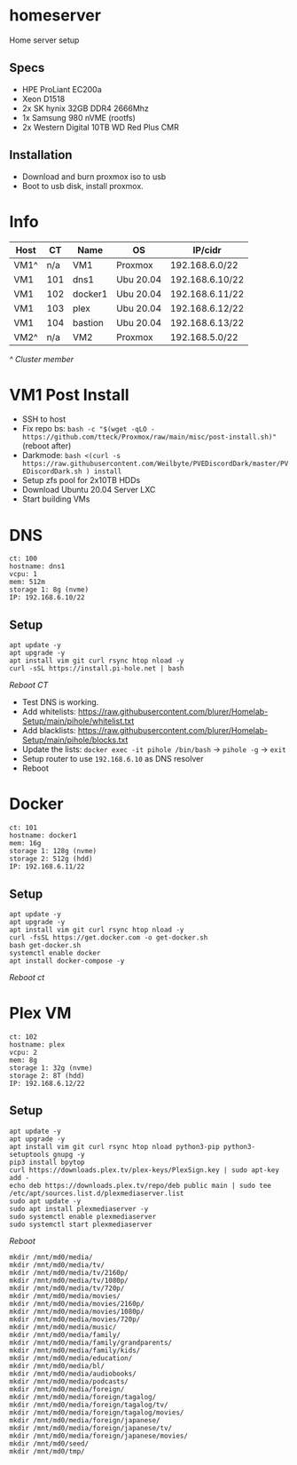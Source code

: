 # homeserver
Home server setup

## Specs
* HPE ProLiant EC200a
* Xeon D1518
* 2x SK hynix 32GB DDR4 2666Mhz 
* 1x Samsung 980 nVME (rootfs)
* 2x Western Digital 10TB WD Red Plus CMR


## Installation
* Download and burn proxmox iso to usb
* Boot to usb disk, install proxmox.

# Info

| Host | CT | Name | OS | IP/cidr |
|---|---|---|---|---|
| VM1^ | n/a | VM1 | Proxmox | 192.168.6.0/22|
| VM1 | 101 | dns1 | Ubu 20.04 | 192.168.6.10/22|
| VM1 | 102 | docker1| Ubu 20.04 | 192.168.6.11/22|
| VM1 | 103 | plex | Ubu 20.04 | 192.168.6.12/22|
| VM1 | 104 | bastion | Ubu 20.04 | 192.168.6.13/22|
| VM2^ | n/a | VM2 | Proxmox | 192.168.5.0/22 | 

*^ Cluster member*

# VM1 Post Install
* SSH to host
* Fix repo bs: ``bash -c "$(wget -qLO - https://github.com/tteck/Proxmox/raw/main/misc/post-install.sh)"`` (reboot after)
* Darkmode: ``bash <(curl -s https://raw.githubusercontent.com/Weilbyte/PVEDiscordDark/master/PVEDiscordDark.sh ) install``
* Setup zfs pool for 2x10TB HDDs
* Download Ubuntu 20.04 Server LXC
* Start building VMs

# DNS
```
ct: 100
hostname: dns1
vcpu: 1
mem: 512m
storage 1: 8g (nvme)
IP: 192.168.6.10/22
```
## Setup
```
apt update -y
apt upgrade -y
apt install vim git curl rsync htop nload -y
curl -sSL https://install.pi-hole.net | bash
```
*Reboot CT*
* Test DNS is working.
* Add whitelists: https://raw.githubusercontent.com/blurer/Homelab-Setup/main/pihole/whitelist.txt
* Add blacklists: https://raw.githubusercontent.com/blurer/Homelab-Setup/main/pihole/blocks.txt
* Update the lists: ``docker exec -it pihole /bin/bash`` -> ``pihole -g`` -> ``exit``
* Setup router to use ``192.168.6.10`` as DNS resolver
* Reboot

# Docker
```
ct: 101
hostname: docker1
mem: 16g
storage 1: 128g (nvme)
storage 2: 512g (hdd)
IP: 192.168.6.11/22
```
## Setup
```
apt update -y
apt upgrade -y
apt install vim git curl rsync htop nload -y
curl -fsSL https://get.docker.com -o get-docker.sh
bash get-docker.sh
systemctl enable docker
apt install docker-compose -y
```
*Reboot ct*


# Plex VM
```
ct: 102
hostname: plex
vcpu: 2
mem: 8g
storage 1: 32g (nvme)
storage 2: 8T (hdd)
IP: 192.168.6.12/22
```
## Setup
```
apt update -y
apt upgrade -y
apt install vim git curl rsync htop nload python3-pip python3-setuptools gnupg -y
pip3 install bpytop
curl https://downloads.plex.tv/plex-keys/PlexSign.key | sudo apt-key add -
echo deb https://downloads.plex.tv/repo/deb public main | sudo tee /etc/apt/sources.list.d/plexmediaserver.list
sudo apt update -y
sudo apt install plexmediaserver -y
sudo systemctl enable plexmediaserver
sudo systemctl start plexmediaserver
```
*Reboot*
```
mkdir /mnt/md0/media/
mkdir /mnt/md0/media/tv/
mkdir /mnt/md0/media/tv/2160p/
mkdir /mnt/md0/media/tv/1080p/
mkdir /mnt/md0/media/tv/720p/
mkdir /mnt/md0/media/movies/
mkdir /mnt/md0/media/movies/2160p/
mkdir /mnt/md0/media/movies/1080p/
mkdir /mnt/md0/media/movies/720p/
mkdir /mnt/md0/media/music/
mkdir /mnt/md0/media/family/
mkdir /mnt/md0/media/family/grandparents/
mkdir /mnt/md0/media/family/kids/
mkdir /mnt/md0/media/education/
mkdir /mnt/md0/media/bl/
mkdir /mnt/md0/media/audiobooks/
mkdir /mnt/md0/media/podcasts/
mkdir /mnt/md0/media/foreign/
mkdir /mnt/md0/media/foreign/tagalog/
mkdir /mnt/md0/media/foreign/tagalog/tv/
mkdir /mnt/md0/media/foreign/tagalog/movies/
mkdir /mnt/md0/media/foreign/japanese/
mkdir /mnt/md0/media/foreign/japanese/tv/
mkdir /mnt/md0/media/foreign/japanese/movies/
mkdir /mnt/md0/seed/
mkdir /mnt/md0/tmp/
```

